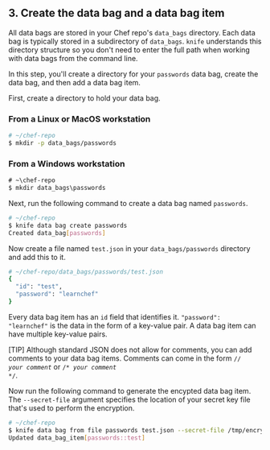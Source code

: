 ## 3. Create the data bag and a data bag item

All data bags are stored in your Chef repo's <code class="file-path">data\_bags</code> directory. Each data bag is typically stored in a subdirectory of <code class="file-path">data\_bags</code>. `knife` understands this directory structure so you don't need to enter the full path when working with data bags from the command line.

In this step, you'll create a directory for your `passwords` data bag, create the data bag, and then add a data bag item.

First, create a directory to hold your data bag.

### From a Linux or MacOS workstation

```bash
# ~/chef-repo
$ mkdir -p data_bags/passwords
```

### From a Windows workstation

```ps
# ~\chef-repo
$ mkdir data_bags\passwords
```

Next, run the following command to create a data bag named `passwords`.

```bash
# ~/chef-repo
$ knife data bag create passwords
Created data_bag[passwords]
```

Now create a file named <code class="file-path">test.json</code> in your <code class="file-path">data_bags/passwords</code> directory and add this to it.

```ruby
# ~/chef-repo/data_bags/passwords/test.json
{
  "id": "test",
  "password": "learnchef"
}
```

Every data bag item has an `id` field that identifies it. `"password": "learnchef"` is the data in the form of a key-value pair. A data bag item can have multiple key-value pairs.

[TIP] Although standard JSON does not allow for comments, you can add comments to your data bag items. Comments can come in the form <code>// _your comment_</code> or <code>/* _your comment_ */</code>.

Now run the following command to generate the encypted data bag item. The `--secret-file` argument specifies the location of your secret key file that's used to perform the encryption.

```bash
# ~/chef-repo
$ knife data bag from file passwords test.json --secret-file /tmp/encrypted_data_bag_secret
Updated data_bag_item[passwords::test]
```
